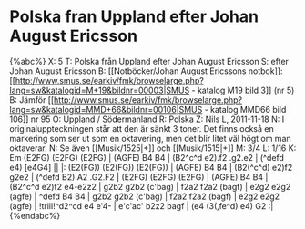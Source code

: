 # Polska fran Uppland efter Johan August Ericsson

{%abc%}
X: 5
T: Polska från Uppland efter Johan August Ericsson
S: efter Johan August Ericsson
B: [[Notböcker/Johan August Ericssons notbok]]: [[http://www.smus.se/earkiv/fmk/browselarge.php?lang=sw&katalogid=M+19&bildnr=00003|SMUS - katalog M19 bild 3]] (nr 5)
B: Jämför [[http://www.smus.se/earkiv/fmk/browselarge.php?lang=sw&katalogid=MMD+66&bildnr=00106|SMUS - katalog MMD66 bild 106]] nr 95
O: Uppland / Södermanland
R: Polska
Z: Nils L, 2011-11-18
N: I originaluppteckningen står att den är sänkt 3 toner. Det finns också en markering som ser ut som en oktavering, men det blir litet väl högt om man oktaverar.
N: Se även [[Musik/1525|+]] och [[Musik/1515|+]]
M: 3/4
L: 1/16
K: Em
   (E2FG) (E2FG) (E2FG) | (AGFE) B4 B4 | (B2^c^d e2).f2 .g2.e2 | (^defd e4) [e4G4] ||
|: (E2(FG)) (E2(FG)) (E2(FG)) | (AGFE) B4 B4 | (B2(^c^d) e2)f2 g2e2 | (^defd B2).A2 .G2.F2 |
   (E2FG) (E2FG) (E2FG) | (AGFE) B4 B4 | (B2^c^d e2)f2 e4-e2z2 | g2b2 g2b2 (c'bag) |
   f2a2 f2a2 (bagf) | e2g2 e2g2 (agfe) | ^defd B4 B4 | g2b2 g2b2 (c'bag) |
   f2a2 f2a2 (bagf) | e2g2 e2g2 (agfe) | !trill!^d2^cd e4 e'4- | e'c'ac' b2z2 bagf | (e4 (3(,fe^d) e4) G2 :|
{%endabc%}
